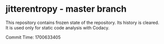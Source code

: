 # jitterentropy - master branch

This repository contains frozen state of the repository.
Its history is cleared. It is used only for static code
analysis with Codacy.

Commit Time: 1700633405